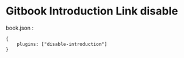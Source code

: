 Gitbook Introduction Link disable
==============

book.json :

```
{
    plugins: ["disable-introduction"]
}
```
